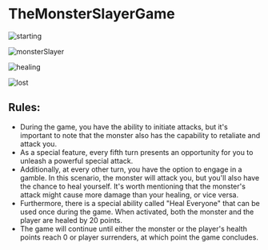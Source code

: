 # TheMonsterSlayerGame

![starting](https://github.com/Cepa95/TheMonsterSlayerGame/assets/124800316/f8cc2cbf-826a-4b71-b289-4f1cd72bbbd5)

![monsterSlayer](https://github.com/Cepa95/TheMonsterSlayerGame/assets/124800316/106265d5-ea50-4e95-b7e6-08b086e982c4)


![healing](https://github.com/Cepa95/TheMonsterSlayerGame/assets/124800316/391f9a62-1b70-43d0-880c-699d69e3f29f)


![lost](https://github.com/Cepa95/TheMonsterSlayerGame/assets/124800316/a5bc16f9-aa06-445a-997a-88d6abd039c9)


## Rules:
- During the game, you have the ability to initiate attacks, but it's important to note that the monster also has the capability to retaliate and attack you.  
- As a special feature, every fifth turn presents an opportunity for you to unleash a powerful special attack.  
- Additionally, at every other turn, you have the option to engage in a gamble. In this scenario, the monster will attack you, but you'll also have the chance to heal yourself. It's worth mentioning that the monster's attack might cause more damage than your healing, or vice versa.  
- Furthermore, there is a special ability called "Heal Everyone" that can be used once during the game. When activated, both the monster and the player are healed by 20 points.  
- The game will continue until either the monster or the player's health points reach 0 or player surrenders, at which point the game concludes.
 
